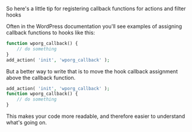 So here's a little tip for registering callback functions for actions and filter hooks

Often in the WordPress documentation you'll see examples of assigning callback functions to hooks like this:

```php
function wporg_callback() {
    // do something
}
add_action( 'init', 'wporg_callback' );
```

But a better way to write that is to move the hook callback assignment above the callback function.

```php
add_action( 'init', 'wporg_callback' );
function wporg_callback() {
    // do something
}
```

This makes your code more readable, and therefore  easier to understand what's going on. 
